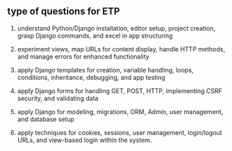

## type of questions for ETP

1. understand Python/Django installation, editor setup, project creation, grasp Django commands, and excel in app structuring

2. experiment views, map URLs for content display, handle HTTP methods, and manage errors for enhanced functionality

3. apply Django templates for creation, variable handling, loops, conditions, inheritance, debugging, and app testing

4. apply Django forms for handling GET, POST, HTTP, implementing CSRF security, and validating data

5. apply Django for modeling, migrations, ORM, Admin, user management, and database setup

6. apply techniques for cookies, sessions, user management, login/logout URLs, and view-based login within the system.

